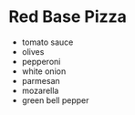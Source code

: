 # Red Base Pizza

- tomato sauce
- olives
- pepperoni
- white onion
- parmesan
- mozarella
- green bell pepper
